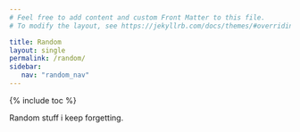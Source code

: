 ```yaml
---
# Feel free to add content and custom Front Matter to this file.
# To modify the layout, see https://jekyllrb.com/docs/themes/#overriding-theme-defaults

title: Random
layout: single
permalink: /random/
sidebar:
   nav: "random_nav"
---
```

{% include toc %}

Random stuff i keep forgetting.



